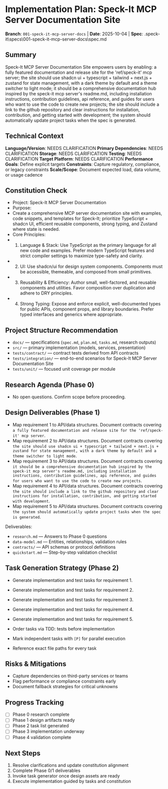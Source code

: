 # Implementation Plan: Speck-It MCP Server Documentation Site

**Branch**: `001-speck-it-mcp-server-docs` | **Date**: 2025-10-04 | **Spec**: .speck-it\specs\001-speck-it-mcp-server-docs\spec.md

## Summary
Speck-It MCP Server Documentation Site empowers users by enabling: a fully featured documentation and release site for the 'ref/speck-it' mcp server; the site should use shadcn ui + typescript + tailwind + next.js + zustand for state management, with a dark theme by default and a theme switcher to light mode; it should be a comprehensive documentation hub inspired by the speck-it mcp server's readme.md, including installation instructions, contribution guidelines, api reference, and guides for users who want to use the code to create new projects; the site should include a link to the github repository and clear instructions for installation, contribution, and getting started with development; the system should automatically update project tasks when the spec is generated.

## Technical Context
**Language/Version**: NEEDS CLARIFICATION
**Primary Dependencies**: NEEDS CLARIFICATION
**Storage**: NEEDS CLARIFICATION
**Testing**: NEEDS CLARIFICATION
**Target Platform**: NEEDS CLARIFICATION
**Performance Goals**: Define explicit targets
**Constraints**: Capture regulatory, compliance, or legacy constraints
**Scale/Scope**: Document expected load, data volume, or usage cadence

## Constitution Check
- Project: Speck-It MCP Server Documentation
- Purpose:
- Create a comprehensive MCP server documentation site with examples, code snippets, and templates for Speck-It; prioritize TypeScript + shadcn UI, efficient reusable components, strong typing, and Zustand where state is needed.
- Core Principles:
- 1. Language & Stack: Use TypeScript as the primary language for all new code and examples. Prefer modern TypeScript features and strict compiler settings to maximize type-safety and clarity.
- 2. UI: Use shadcn/ui for design system components. Components must be accessible, themeable, and composed from small primitives.
- 3. Reusability & Efficiency: Author small, well-factored, and reusable components and utilities. Favor composition over duplication and adhere to DRY principles.
- 4. Strong Typing: Expose and enforce explicit, well-documented types for public APIs, component props, and library boundaries. Prefer typed interfaces and generics where appropriate.

## Project Structure Recommendation
- `docs/` — specifications (`spec.md`, `plan.md`, `tasks.md`, research outputs)
- `src/` — primary implementation (models, services, presentation)
- `tests/contract/` — contract tests derived from API contracts
- `tests/integration/` — end-to-end scenarios for Speck-It MCP Server Documentation Site
- `tests/unit/` — focused unit coverage per module

## Research Agenda (Phase 0)
- No open questions. Confirm scope before proceeding.

## Design Deliverables (Phase 1)
- Map requirement 1 to API/data structures. Document contracts covering `a fully featured documentation and release site for the 'ref/speck-it' mcp server`.
- Map requirement 2 to API/data structures. Document contracts covering `the site should use shadcn ui + typescript + tailwind + next.js + zustand for state management, with a dark theme by default and a theme switcher to light mode`.
- Map requirement 3 to API/data structures. Document contracts covering `it should be a comprehensive documentation hub inspired by the speck-it mcp server's readme.md, including installation instructions, contribution guidelines, api reference, and guides for users who want to use the code to create new projects`.
- Map requirement 4 to API/data structures. Document contracts covering `the site should include a link to the github repository and clear instructions for installation, contribution, and getting started with development`.
- Map requirement 5 to API/data structures. Document contracts covering `the system should automatically update project tasks when the spec is generated`.

Deliverables:
- `research.md` — Answers to Phase 0 questions
- `data-model.md` — Entities, relationships, validation rules
- `contracts/` — API schemas or protocol definitions
- `quickstart.md` — Step-by-step validation checklist

## Task Generation Strategy (Phase 2)
- Generate implementation and test tasks for requirement 1.
- Generate implementation and test tasks for requirement 2.
- Generate implementation and test tasks for requirement 3.
- Generate implementation and test tasks for requirement 4.
- Generate implementation and test tasks for requirement 5.

- Order tasks via TDD: tests before implementation
- Mark independent tasks with `[P]` for parallel execution
- Reference exact file paths for every task

## Risks & Mitigations
- Capture dependencies on third-party services or teams
- Flag performance or compliance constraints early
- Document fallback strategies for critical unknowns

## Progress Tracking
- [ ] Phase 0 research complete
- [ ] Phase 1 design artifacts ready
- [ ] Phase 2 task list generated
- [ ] Phase 3 implementation underway
- [ ] Phase 4 validation complete

## Next Steps
1. Resolve clarifications and update constitution alignment
2. Complete Phase 0/1 deliverables
3. Invoke task generator once design assets are ready
4. Execute implementation guided by tasks and constitution
